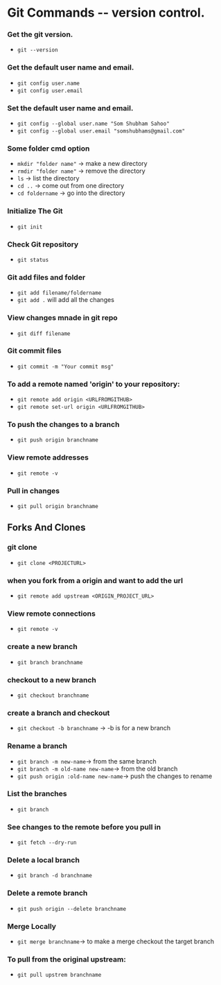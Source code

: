 # Git Commands -- version control. 

### Get the git version.
* `git --version`

### Get the default user name and email.
* `git config user.name`
* `git config user.email`

### Set the default user name and email.
* `git config --global user.name "Som Shubham Sahoo"`
* `git config --global user.email "somshubhams@gmail.com"`

### Some folder cmd option
* `mkdir "folder name"` -> make a new directory
* `rmdir "folder name"` -> remove the directory
* `ls` -> list the directory
* `cd ..` -> come out from one directory
* `cd foldername` -> go into the directory

### Initialize The Git
* `git init`

### Check Git repository
* `git status`

### Git add files and folder
* `git add filename/foldername`
* `git add .`  will add all the changes 

### View changes mnade in git repo
* `git diff filename`

### Git commit files
* `git commit -m "Your commit msg"`

### To add a remote named 'origin' to your repository:
* `git remote add origin <URLFROMGITHUB>`
* `git remote set-url origin <URLFROMGITHUB>`

### To push the changes to a branch
* `git push origin branchname`

### View remote addresses
* `git remote -v`

### Pull in changes
* `git pull origin branchname`

## Forks And Clones

### git clone
* `git clone <PROJECTURL>`

### when you fork from a origin and want to add the url
* `git remote add upstream <ORIGIN_PROJECT_URL>`

### View remote connections
* `git remote -v`

### create a new branch
* `git branch branchname`
### checkout to a new branch 
* `git checkout branchname`
### create a branch and checkout
* `git checkout -b branchname` -> -b is for a new branch
### Rename a branch
* `git branch -m new-name`-> from the same branch
* `git branch -m old-name new-name`-> from the old branch
* `git push origin :old-name new-name`-> push the changes to rename

### List the branches
* `git branch`

### See changes to the remote before you pull in
* `git fetch --dry-run`


### Delete a local branch
* `git branch -d branchname`

### Delete a remote branch
* `git push origin --delete branchname`

### Merge Locally
* `git merge branchname`-> to make a merge checkout the target branch

### To pull from the original upstream:
* `git pull upstrem branchname`